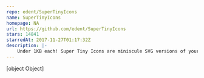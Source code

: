 ```yaml
---
repo: edent/SuperTinyIcons
name: SuperTinyIcons
homepage: NA
url: https://github.com/edent/SuperTinyIcons
stars: 14841
starredAt: 2017-11-27T01:17:32Z
description: |-
    Under 1KB each! Super Tiny Icons are miniscule SVG versions of your favourite website and app logos
---
```


[object Object]
